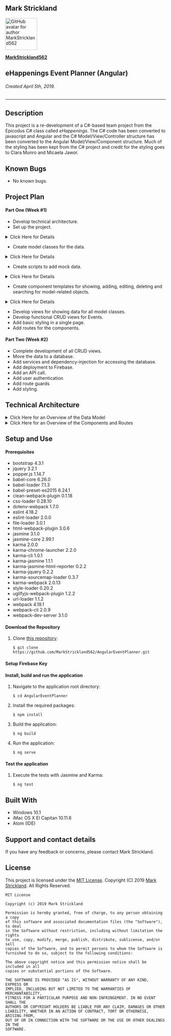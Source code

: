 ## **Mark Strickland**

[<img src="https://avatars1.githubusercontent.com/u/46455727?s=400&v=4" width=100 alt="GitHub avatar for author MarkStrickland562">](https://github.com/MarkStrickland562)

[**MarkStrickland562**](https://github.com/MarkStrickland562)

## **eHappenings Event Planner (Angular)**

###### Created April 5th, 2019.

----------

## Description
This project is a re-development of a C#-based team project from the Epicodus C# class called *eHappenings*. The C# code has been converted to javascript and Angular
and the C# Model/View/Controller structure has been converted to the Angular Model/View/Component structure.
Much of the styling has been kept from the C# project and credit for the styling goes to Clara Munro and Micaela Jawor.

## Known Bugs

* No known bugs.

## Project Plan

#### Part One (Week #1)
* Develop technical architecture.
* Set up the project.
<details>
<summary>Click Here for Details</summary>
This assumes that node is already installed, but verify with "node -v".
1) Install the required projects by executing the following commands at the bash prompt:
    $ npm install typescript -g
    $ npm install bootstrap --save
    $ apm install atom-typescript
    $ npm install -g @angular/cli@1.6.5
    $ cd desktop
    $ ng new AngularEventPlanner
    $ npm install bootstrap --save
2) Populate .gitignore with:
    node_modules/
    .DS_Store
    dist/
    .env
3) Point Angular to the installed Bootstrap node module by adding the following to .angular-cli.json in the styles array so that it looks like this:
  "styles": [
  "../node_modules/bootstrap/dist/css/bootstrap.min.css",
  "styles.css"
  ],
4) Add the Forms Module to app.module.ts. In the top section of imports add "import { FormsModule } from '@angular/forms'". In the @ngModule section in the imports array, add ", FormsModule" after "BrowserModule".
</details>

* Create model classes for the data.
<details>
<summary>Click Here for Details</summary>
Create and populate the following scripts for the model classes:
<table>
  <tr>
    <th>Class Name</th>
    <th>File Name</th>
    <th>Class Code</th>
  </tr>
  <tr>
    <td>Event</td>
    <td>src/models/event.model.ts</td>
    <td>export class Event {<br>constructor (public eventId: number,<br>public eventName: string<br>public eventDate: Date = new Date(),<br>public eventLocation: string,<br>
             public menusId: number) {}<br>}</td>
  </tr>    
  <tr>
    <td>Menu</td>
    <td>src/models/menu.model.ts</td>
    <td>export class Menu {<br>constructor (menuId: number,<br>menuTheme: string){}<br>}</td>
  </tr>    
  <tr>
    <td>MenuItem</td>
    <td>src/models/menuItem.model.ts</td>
    <td>export class MenuItem {<br>constructor(public menuItemId: number,<br>public menuItemDescription: string) {}<br>}</td>
  </tr>
  <tr>
    <td>MenuItemIngredient</td>
    <td>src/models/menuItemIngredient.model.ts</td>
    <td>export class MenuItemIngredient {<br>constructor(public menuItemIngredientId: number,<br>public ingredientDescription: string,<br>public menuItemsId: number,<br>public storeId: number) {}<br>}</td>
  </tr>
  <tr>
    <td>Task</td>
    <td>src/models/task.model.ts</td>
    <td>export class Task {<br>constructor(public taskId: number,<br>public taskDescription: string,<br>public taskPlannedStartDateTime: Date = new Date()) {}<br>}</td>
  </tr>
  <tr>
    <td>Invitee</td>
    <td>src/models/invitee.model.ts</td>
    <td>export class Invitee {<br>constructor(public inviteeId: number,<br>
              public inviteeName: string,<br>public inviteeEmailAddress: string) {}<br>}</td>
  </tr>
</table>
</details>

* Create scripts to add mock data.
<details>
<summary>Click Here for Details</summary>
<table>
  <tr>
    <th>Script Name</th>
    <th>Description</th>
  </tr>
  <tr>
    <td>src/app/mock-data/event-data.ts</td>
    <td>Data for the Event class</td>
  </tr>
  <tr>
    <td>src/app/mock-data/menu-data.ts</td>
    <td>Data for the Menu class</td>
  </tr>
  <tr>
    <td>src/app/mock-data/menuItem-data.ts</td>
    <td>Data for the MenuItem class</td>
  </tr>
  <tr>
    <td>src/app/mock-data/menuItemIngredient-data.ts</td>
    <td>Data for the MenuItemIngredient class</td>
  </tr>
  <tr>
    <td>src/app/mock-data/task-data.ts</td>
    <td>Data for the Task class</td>
  </tr>
  <tr>
    <td>src/app/mock-data/store-data.ts</td>
    <td>Data for the Store class</td>
  </tr>
  <tr>
    <td>src/app/mock-data/invitee-data.ts</td>
    <td>Data for the Invitee class</td>
  </tr>
</table>
</details>

* Create component templates for showing, adding, editing, deleting and searching for model-related objects.
<details>
<summary>Click Here for Details</summary>
1) Create the About and Main child components by executing the following command at the bash prompt:
  $ ng generate component main
  $ ng generate component about
2) Create the Event child components by executing the following commmands at the bash prompt:
  $ ng generate component show-events
  $ ng generate component new-event
  $ ng generate component edit-event
  $ ng generate component delete-event
  $ ng generate component search-event
3) Create the Menu child components by executing the following commmands at the bash prompt:
    $ ng generate component show-menus
    $ ng generate component new-menu
    $ ng generate component edit-menu
    $ ng generate component delete-menu
    $ ng generate component search-menu
4) Create the Task child components by executing the following commmands at the bash prompt:
    $ ng generate component show-tasks
    $ ng generate component new-task
    $ ng generate component edit-task
    $ ng generate component delete-task
    $ ng generate component search-task
5) Create the MenuItem child components by executing the following commmands at the bash prompt:
    $ ng generate component show-menu-items
    $ ng generate component new-menu-item
    $ ng generate component edit-menu-item
    $ ng generate component delete-menu-item
    $ ng generate component search-menu-item
6) Create the MenuItemIngredient child components by executing the following commmands at the bash prompt:
    $ ng generate component show-menu-item-ingredients
    $ ng generate component new-menu-item-ingredient
    $ ng generate component edit-menu-item-ingredient
    $ ng generate component delete-menu-item-ingredient
    $ ng generate component search-menu-item-ingredient
7) Create the Store child components by executing the following commmands at the bash prompt:
    $ ng generate component show-stores
    $ ng generate component new-store
    $ ng generate component edit-store
    $ ng generate component delete-store
    $ ng generate component search-store
8) Create the Invitee child components by executing the following commmands at the bash prompt:
    $ ng generate component show-invitees
    $ ng generate component new-invitee
    $ ng generate component edit-invitee
    $ ng generate component delete-invitee
    $ ng generate component search-invitee
</details>

* Develop views for showing data for all model classes.
* Develop functional CRUD views for Events.
* Add basic styling in a single page.
* Add routes for the components.

#### Part Two (Week #2)
* Complete development of all CRUD views.
* Move the data to a database.
* Add services and dependency-injection for accessing the database.
* Add deployment to Firebase.
* Add an API call.
* Add user authentication
* Add route guards
* Add styling.

## Technical Architecture

<details>
  <summary>Click Here for an Overview of the Data Model</summary>

  <table>
    <tr>
      <th>Model</th>
      <th>Properties</th>
      <th>Typescript Data Types</th>
    </tr>
    <tr>
      <td>Event</td>
      <td>eventId<br>eventName<br>eventLocation<br>menusId</td>
      <td>number<br>string<br>string<br>number</td>
    </tr>    
    <tr>
      <td>Menu</td>
      <td>menuId<br>menuTheme</td>
      <td>number<br>string</td>
    </tr>   
    <tr>
      <td>Task</td>
      <td>taskId<br>taskDescription<br>taskPlannedStartDateTime</td>
      <td>number<br>string<br>Date</td>
    </tr>
    <tr>
      <td>Menu Item</td>
      <td>menuItemId<br>menuItemDescription</td>
      <td>number<br>string</td>
    </tr>
    <tr>
      <td>Menu Item Ingredient</td>
      <td>menuItemIngredientId<br>ingredientDescription<br>menuItemsId<br>storeId</td>
      <td>number<br>string<br>number<br>number</td>
    </tr>
    <tr>
      <td>Store</td>
      <td>storeId<br>storeName</td>
      <td>number<br>string</td>
    </tr>
    <tr>
      <td>Invitee</td>
      <td>inviteeId<br>inviteeName<br>inviteeEmailAddress</td>
      <td>number<br>string<br>string</td>
    </tr>
  </table>
</details>

<details>
  <summary>Click Here for an Overview of the Components and Routes</summary>

  <table>
    <tr>
      <th>Component</th>
      <th>Router Link</th>
      <th>Route URL</th>
      <th>Description</th>
    </tr>
    <tr>
      <td>Root Component</td>
      <td>N/A</td>
      <td>http:/localhost:4200/</td>
      <td>Displays the Welcome page</td>
    </tr>
    <tr>
      <td>AboutComponent</td>
      <td>about-page</td>
      <td>http:/localhost:4200/about</td>
      <td>Displays the About page</td>
    </tr>
      <td>ShowEventsComponent</td>
      <td>show-events-page</td>
      <td>http:/localhost:4200/events</td>
      <td>Displays the list of events</td>
    </tr>
    <tr>
      <td>NewEventComponent</td>
      <td>new-event-page</td>
      <td>http:/localhost:4200/newevent</td>
      <td>Displays a form for adding a new event</td>
    </tr>
    <tr>
      <td>EditEventComponent</td>
      <td>edit-event-page</td>
      <td>http:/localhost:4200/editevent/:id</td>
      <td>Displays a form for editing an event</td>
    </tr>
    <tr>
      <td>DeleteEventComponent</td>
      <td>delete-event-page</td>
      <td>http:/localhost:4200/deleteevent/:id</td>
      <td>Responds to a button click to delete an event</td>
    </tr>
    <tr>
      <td>SearchEventComponent</td>
      <td>search-event-page</tdß>
      <td>http:/localhost:4200/searchevent</td>
      <td>Displays a form for searching for an event</td>
    </tr>
  </table>

</details>

## Setup and Use

#### Prerequisites
* bootstrap 4.3.1
* jquery 3.2.1
* popper.js 1.14.7
* babel-core 6.26.0
* babel-loader 7.1.3
* babel-preset-es2015 6.24.1
* clean-webpack-plugin 0.1.18
* css-loader 0.28.10
* dotenv-webpack 1.7.0
* eslint 4.18.2
* eslint-loader 2.0.0
* file-loader 3.0.1
* html-webpack-plugin 3.0.6
* jasmine 3.1.0
* jasmine-core 2.99.1
* karma 2.0.0
* karma-chrome-launcher 2.2.0
* karma-cli 1.0.1
* karma-jasmine 1.1.1
* karma-jasmine-html-reporter 0.2.2
* karma-jquery 0.2.2
* karma-sourcemap-loader 0.3.7
* karma-webpack 2.0.13
* style-loader 0.20.2
* uglifyjs-webpack-plugin 1.2.2
* url-loader 1.1.2
* webpack 4.19.1
* webpack-cli 2.0.9
* webpack-dev-server 3.1.0


#### Download the Repository
1. Clone [this repository](https://github.com/MarkStrickland562/AngularEventPlanner):

       $ git clone https://github.com/MarkStrickland562/AngularEventPlanner.git

#### Setup Firebase Key

#### Install, build and run the application
1. Navigate to the application root directory:

       $ cd AngularEventPlanner
2. Install the required packages:

       $ npm install
3. Build the application:

       $ ng build
4. Run the application:

       $ ng serve

#### Test the application
1. Execute the tests with Jasmine and Karma:

       $ ng test

## Built With

* Windows 10.1
* iMac OS X El Capitan 10.11.6
* Atom (IDE)

## Support and contact details

If you have any feedback or concerns, please contact Mark Strickland.

## License

This project is licensed under the [MIT License](https://opensource.org/licenses/MIT). Copyright (C) 2019 [Mark Strickland](https://github.com/MarkStrickland562). All Rights Reserved.
```
MIT License

Copyright (c) 2019 Mark Strickland

Permission is hereby granted, free of charge, to any person obtaining a copy
of this software and associated documentation files (the "Software"), to deal
in the Software without restriction, including without limitation the rights
to use, copy, modify, merge, publish, distribute, sublicense, and/or sell
copies of the Software, and to permit persons to whom the Software is
furnished to do so, subject to the following conditions:

The above copyright notice and this permission notice shall be included in all
copies or substantial portions of the Software.

THE SOFTWARE IS PROVIDED "AS IS", WITHOUT WARRANTY OF ANY KIND, EXPRESS OR
IMPLIED, INCLUDING BUT NOT LIMITED TO THE WARRANTIES OF MERCHANTABILITY,
FITNESS FOR A PARTICULAR PURPOSE AND NON-INFRINGEMENT. IN NO EVENT SHALL THE
AUTHORS OR COPYRIGHT HOLDERS BE LIABLE FOR ANY CLAIM, DAMAGES OR OTHER
LIABILITY, WHETHER IN AN ACTION OF CONTRACT, TORT OR OTHERWISE, ARISING FROM,
OUT OF OR IN CONNECTION WITH THE SOFTWARE OR THE USE OR OTHER DEALINGS IN THE
SOFTWARE.
```
